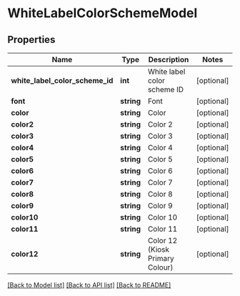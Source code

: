 # WhiteLabelColorSchemeModel

## Properties
Name | Type | Description | Notes
------------ | ------------- | ------------- | -------------
**white_label_color_scheme_id** | **int** | White label color scheme ID | [optional] 
**font** | **string** | Font | [optional] 
**color** | **string** | Color | [optional] 
**color2** | **string** | Color 2 | [optional] 
**color3** | **string** | Color 3 | [optional] 
**color4** | **string** | Color 4 | [optional] 
**color5** | **string** | Color 5 | [optional] 
**color6** | **string** | Color 6 | [optional] 
**color7** | **string** | Color 7 | [optional] 
**color8** | **string** | Color 8 | [optional] 
**color9** | **string** | Color 9 | [optional] 
**color10** | **string** | Color 10 | [optional] 
**color11** | **string** | Color 11 | [optional] 
**color12** | **string** | Color 12 (Kiosk Primary Colour) | [optional] 

[[Back to Model list]](../README.md#documentation-for-models) [[Back to API list]](../README.md#documentation-for-api-endpoints) [[Back to README]](../README.md)



